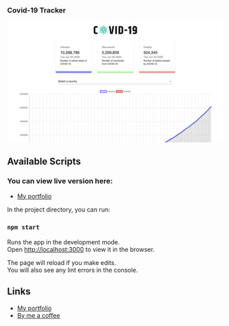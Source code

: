 ### Covid-19 Tracker

[![screenshot of the home screen](src/images/homesScreen.png)](https://covid19-tracker-2020.herokuapp.com/)
## Available Scripts


### You can view live version here:
- [My portfolio](https://covid19-tracker-2020.herokuapp.com/)

In the project directory, you can run:

### `npm start`

Runs the app in the development mode.<br />
Open [http://localhost:3000](http://localhost:3000) to view it in the browser.

The page will reload if you make edits.<br />
You will also see any lint errors in the console.


## Links

- [My portfolio](https://ridwan.co.uk/)
- [By me a coffee](https://ko-fi.com/R1D1M1LL)